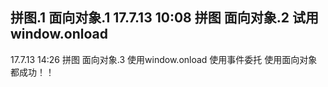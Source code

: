 拼图.1  面向对象.1
17.7.13 10:08 拼图 面向对象.2 试用window.onload 
---------------------------------------------------------------------

17.7.13 14:26 拼图 面向对象.3 
使用window.onload 
使用事件委托
使用面向对象
都成功！！

